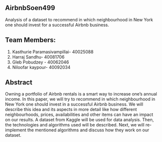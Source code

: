 ## AirbnbSoen499

Analysis of a dataset to recommend in which neighbourhood in New York one should invest for a successful Airbnb business. 

## Team Members:
1. Kasthurie Paramasivampillai- 40025088
2. Harraj Sandhu- 40081706
3. Gleb Pobudzey - 40062046
4. Niloofar kaypour- 40092034

## Abstract
Owning a portfolio of Airbnb rentals is a smart way to increase one’s annual income. In this paper, we will try to recommend in which neighbourhood in New York one should invest in a successful Airbnb business. We will describe this idea and its aspects in more detail like how different neighbourhoods, prices, availabilities and other items can have an impact on our results. A dataset from Kaggle will be used for data analysis. Then, the technologies and algorithms used will be described. Next, we will re-implement the mentioned algorithms and discuss how they work on our dataset.  
